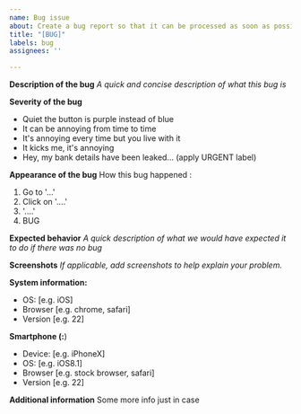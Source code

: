 ```yaml
---
name: Bug issue
about: Create a bug report so that it can be processed as soon as possible!
title: "[BUG]"
labels: bug
assignees: ''

---
```


**Description of the bug**
*A quick and concise description of what this bug is*

**Severity of the bug**

- Quiet the button is purple instead of blue
- It can be annoying from time to time
- It's annoying every time but you live with it
- It kicks me, it's annoying
- Hey, my bank details have been leaked... (apply URGENT label)

**Appearance of the bug**
How this bug happened :
1. Go to '...'
2. Click on '....'
3. '....'
4. BUG

**Expected behavior**
*A quick description of what we would have expected it to do if there was no bug*

**Screenshots**
*If applicable, add screenshots to help explain your problem.*

**System information:**
- OS: [e.g. iOS]
- Browser [e.g. chrome, safari]
- Version [e.g. 22]

**Smartphone (:**)
- Device: [e.g. iPhoneX]
- OS: [e.g. iOS8.1]
- Browser [e.g. stock browser, safari]
- Version [e.g. 22]

**Additional information**
Some more info just in case
